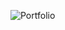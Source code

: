 ![Portfolio](https://github.com/KeerthanaG23/KeerthanaG23.github.io/assets/116378322/e16f9b80-2c12-4082-9089-fc723fa5ffc2)
